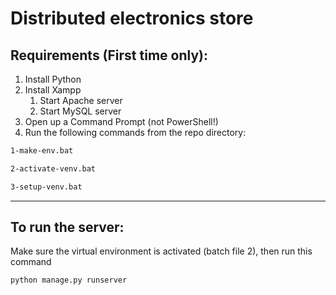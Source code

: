 # Distributed electronics store
 
## Requirements (First time only):
1. Install Python
2. Install Xampp
   1. Start Apache server
   2. Start MySQL server
3. Open up a Command Prompt (not PowerShell!)
4. Run the following commands from the repo directory:
```cmd
1-make-env.bat
```
```cmd
2-activate-venv.bat
```
```cmd
3-setup-venv.bat
```
---
## To run the server:
Make sure the virtual environment is activated (batch file 2), then run this command
```cmd
python manage.py runserver
```